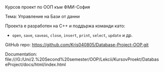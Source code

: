 Курсов проект по ООП към ФМИ-София

Тема: Управление на Бази от данни

Проекта е разработен на C++ и поддържа команди като:

- `open`, `save`, `saveas`, `close`, `insert`, `print`, `select`, `update` и др.


GitHub repo: https://github.com/Kris040805/Database-Project-OOP.git


Documentation: file:///G:/Uni/2.%20Second%20semester/OOP/Lekcii/KursovProekt/DatabaseProject/docs/html/index.html


